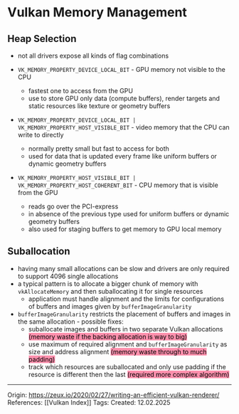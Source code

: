 # Vulkan Memory Management

## Heap Selection

- not all drivers expose all kinds of flag combinations

- `VK_MEMORY_PROPERTY_DEVICE_LOCAL_BIT` - GPU memory not visible to the CPU
	- fastest one to access from the GPU
	- use to store GPU only data (compute buffers), render targets and static resources like texture or geometry buffers
- `VK_MEMORY_PROPERTY_DEVICE_LOCAL_BIT | VK_MEMORY_PROPERTY_HOST_VISIBLE_BIT` - video memory that the CPU can write to directly
	- normally pretty small but fast to access for both
	- used for data that is updated every frame like uniform buffers or dynamic geometry buffers
- `VK_MEMORY_PROPERTY_HOST_VISIBLE_BIT | VK_MEMORY_PROPERTY_HOST_COHERENT_BIT` - CPU memory that is visible from the GPU
	- reads go over the PCI-express
	- in absence of the previous type used for uniform buffers or dynamic geometry buffers
	- also used for staging buffers to get memory to GPU local memory

## Suballocation

- having many small allocations can be slow and drivers are only required to support 4096 single allocations
- a typical pattern is to allocate a bigger chunk of memory with `vkAllocateMemory` and then suballocating it for single resources
	- application must handle alignment and the limits for configurations of buffers and images given by `bufferImageGranularity`
- `bufferImageGranularity` restricts the placement of buffers and images in the same allocation - possible fixes:
	- suballocate images and buffers in two separate Vulkan allocations <mark style="background: #FF5582A6;">(memory waste if the backing allocation is way to big)</mark>
	- use maximum of required alignment and `bufferImageGranularity` as size and address alignment <mark style="background: #FF5582A6;">(memory waste through to much padding)</mark>
	- track which resources are suballocated and only use padding if the resource is different then the last <mark style="background: #FF5582A6;">(required more complex algorithm)</mark>

---

Origin: https://zeux.io/2020/02/27/writing-an-efficient-vulkan-renderer/
References: [[Vulkan Index]]
Tags: 
Created: 12.02.2025

